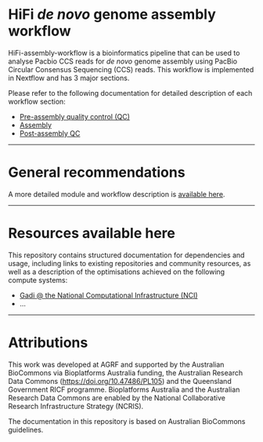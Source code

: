 # HiFi *de novo* genome assembly workflow

HiFi-assembly-workflow is a bioinformatics pipeline that can be used to analyse Pacbio CCS reads for *de novo* genome assembly using PacBio Circular Consensus Sequencing (CCS)  reads. This workflow is implemented in Nextflow and has 3 major sections. 
 
Please refer to the following documentation for detailed description of each workflow section:
 
- [Pre-assembly quality control (QC)](https://github.com/AusARG/hifi-assembly-workflow/blob/master/recommendations.md#stage-1-pre-assembly-quality-control)
- [Assembly](https://github.com/AusARG/hifi-assembly-workflow/blob/master/recommendations.md#stage-2-assembly)
- [Post-assembly QC](https://github.com/AusARG/hifi-assembly-workflow/blob/master/recommendations.md#stage-3-post-assembly-quality-control)

---

# General recommendations 

A more detailed module and workflow description is [available here](workflows.md).

---

# Resources available here

This repository contains structured documentation for dependencies and usage, including links to existing repositories and community resources, as well as a description of the optimisations achieved on the following compute systems:

- [Gadi @ the National Computational Infrastructure (NCI)](infrastructure_optimisation.md)
- ...

---

# Attributions

This work was developed at AGRF and supported by the Australian BioCommons via Bioplatforms Australia funding, the Australian Research Data Commons (https://doi.org/10.47486/PL105) and the Queensland Government RICF programme. Bioplatforms Australia and the Australian Research Data Commons are enabled by the National Collaborative Research Infrastructure Strategy (NCRIS).

The documentation in this repository is based on Australian BioCommons guidelines. 
